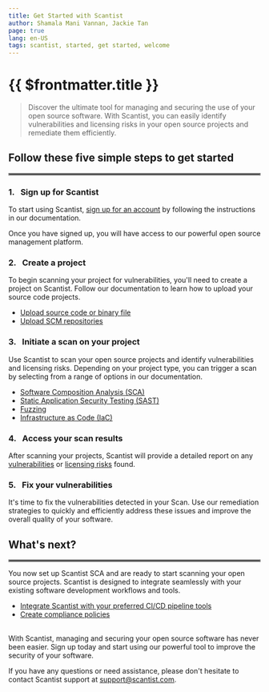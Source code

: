 ```yaml
---
title: Get Started with Scantist
author: Shamala Mani Vannan, Jackie Tan
page: true
lang: en-US
tags: scantist, started, get started, welcome
---
```


<ClientOnly>

# {{ $frontmatter.title }}

> Discover the ultimate tool for managing and securing the use of your open source software. With Scantist, you can easily identify vulnerabilities and licensing risks in your open source projects and remediate them efficiently. 

## Follow these five simple steps to get started

<hr style="border:2px solid gray">


### 1.&nbsp;&nbsp;&nbsp;Sign up for Scantist
To start using Scantist, [sign up for an account](Sign-up-for-Scantist) by following the instructions in our documentation. 

Once you have signed up, you will have access to our powerful open source management platform. 


### 2.&nbsp;&nbsp;&nbsp;Create a project
To begin scanning your project for vulnerabilities, you'll need to create a project on Scantist. Follow our documentation to learn how to upload your source code projects.

- [Upload source code or binary file](../Create-and-Manage-Project/Upload-Files-Directly.md)
- [Upload SCM repositories](../Create-and-Manage-Project/Add-SCM-Repositories.md)


### 3.&nbsp;&nbsp;&nbsp;Initiate a scan on your project
Use Scantist to scan your open source projects and identify vulnerabilities and licensing risks. Depending on your project type, you can trigger a scan by selecting from a range of options in our documentation.

- [Software Composition Analysis (SCA)]()
- [Static Application Security Testing (SAST)]() 
- [Fuzzing]()
- [Infrastructure as Code (IaC)]()


### 4.&nbsp;&nbsp;&nbsp;Access your scan results
After scanning your projects, Scantist will provide a detailed report on any [vulnerabilities]() or [licensing risks]() found.


### 5.&nbsp;&nbsp;&nbsp;Fix your vulnerabilities
It's time to fix the vulnerabilities detected in your Scan. Use our remediation strategies to quickly and efficiently address these issues and improve the overall quality of your software. 


## What's next?

<hr style="border:2px solid gray">

You now set up Scantist SCA and are ready to start scanning your open source projects. Scantist is designed to integrate seamlessly with your existing software development workflows and tools. 
- [Integrate Scantist with your preferred CI/CD pipeline tools]()
- [Create compliance policies]()
<br /><br />


With Scantist, managing and securing your open source software has never been easier. Sign up today and start using our powerful tool to improve the security of your software. 

If you have any questions or need assistance, please don't hesitate to contact Scantist support at [support@scantist.com](mailto:support@scantist.com).
</ClientOnly>
